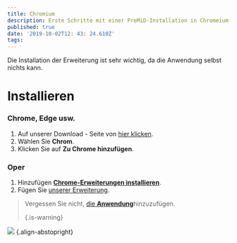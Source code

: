 ```yaml
---
title: Chromium
description: Erste Schritte mit einer PreMiD-Installation in Chromeium-basierten Browsern
published: true
date: '2019-10-02T12: 43: 24.610Z'
tags:
---
```


Die Installation der Erweiterung ist sehr wichtig, da die Anwendung selbst nichts kann.

# Installieren
### Chrome, Edge usw.
1. Auf unserer Download - Seite von [hier klicken](https://premid.app/downloads).
2. Wählen Sie **Chrom**.
3. Klicken Sie auf **Zu Chrome hinzufügen**.

### Oper
1. Hinzufügen **[Chrome-Erweiterungen installieren](https://addons.opera.com/en/extensions/details/install-chrome-extensions/)**.
2. Fügen Sie [unserer Erweiterung](https://premid.app/downloads).

> Vergessen Sie nicht, [die **Anwendung**](/install)hinzuzufügen. 
> 
> {.is-warning}

![](https://img.icons8.com/color/2x/chrome.png) {.align-abstopright}